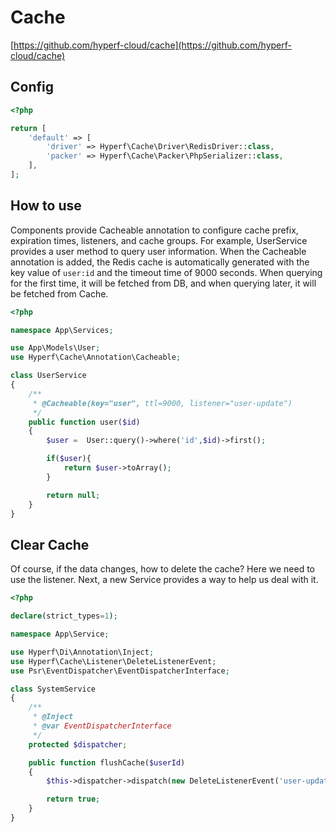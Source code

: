 # Cache

[https://github.com/hyperf-cloud/cache](https://github.com/hyperf-cloud/cache)

## Config

~~~php
<?php

return [
    'default' => [
        'driver' => Hyperf\Cache\Driver\RedisDriver::class,
        'packer' => Hyperf\Cache\Packer\PhpSerializer::class,
    ],
];
~~~

## How to use

Components provide Cacheable annotation to configure cache prefix, expiration times, listeners, and cache groups.
For example, UserService provides a user method to query user information. When the Cacheable annotation is added, the Redis cache is automatically generated with the key value of `user:id` and the timeout time of 9000 seconds. When querying for the first time, it will be fetched from DB, and when querying later, it will be fetched from Cache.

~~~php
<?php

namespace App\Services;

use App\Models\User;
use Hyperf\Cache\Annotation\Cacheable;

class UserService
{
    /**
     * @Cacheable(key="user", ttl=9000, listener="user-update")
     */
    public function user($id)
    {
        $user =  User::query()->where('id',$id)->first();

        if($user){
            return $user->toArray();
        }

        return null;
    }
}
~~~

## Clear Cache

Of course, if the data changes, how to delete the cache? Here we need to use the listener. Next, a new Service provides a way to help us deal with it.

~~~php
<?php

declare(strict_types=1);

namespace App\Service;

use Hyperf\Di\Annotation\Inject;
use Hyperf\Cache\Listener\DeleteListenerEvent;
use Psr\EventDispatcher\EventDispatcherInterface;

class SystemService
{
    /**
     * @Inject
     * @var EventDispatcherInterface
     */
    protected $dispatcher;

    public function flushCache($userId)
    {
        $this->dispatcher->dispatch(new DeleteListenerEvent('user-update', [$userId]));

        return true;
    }
}
~~~